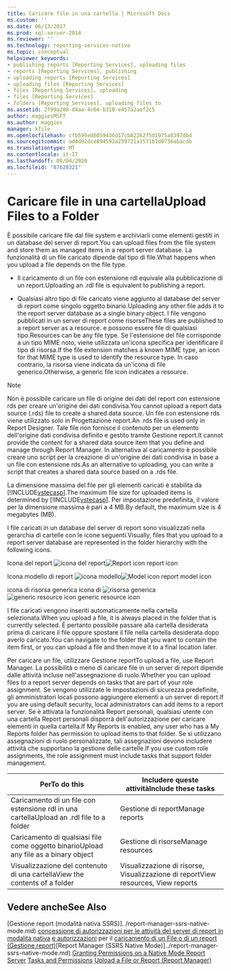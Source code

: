 ```yaml
---
title: Caricare file in una cartella | Microsoft Docs
ms.custom: ''
ms.date: 06/13/2017
ms.prod: sql-server-2014
ms.reviewer: ''
ms.technology: reporting-services-native
ms.topic: conceptual
helpviewer_keywords:
- publishing reports [Reporting Services], uploading files
- reports [Reporting Services], publishing
- uploading reports [Reporting Services]
- uploading files [Reporting Services]
- files [Reporting Services], uploading
- files [Reporting Services]
- folders [Reporting Services], uploading files to
ms.assetid: 2f99a288-d4aa-4c64-b310-e457a2aef2c5
author: maggiesMSFT
ms.author: maggies
manager: kfile
ms.openlocfilehash: cfb595ed6059436d17cb82262f5d1975a8397dbd
ms.sourcegitcommit: ad4d92dce894592a259721a1571b1d8736abacdb
ms.translationtype: MT
ms.contentlocale: it-IT
ms.lasthandoff: 08/04/2020
ms.locfileid: "87628321"
---
```

# <a name="upload-files-to-a-folder"></a><span data-ttu-id="39ccf-102">Caricare file in una cartella</span><span class="sxs-lookup"><span data-stu-id="39ccf-102">Upload Files to a Folder</span></span>
  <span data-ttu-id="39ccf-103">È possibile caricare file dal file system e archiviarli come elementi gestiti in un database del server di report.</span><span class="sxs-lookup"><span data-stu-id="39ccf-103">You can upload files from the file system and store them as managed items in a report server database.</span></span> <span data-ttu-id="39ccf-104">La funzionalità di un file caricato dipende dal tipo di file.</span><span class="sxs-lookup"><span data-stu-id="39ccf-104">What happens when you upload a file depends on the file type.</span></span>

-   <span data-ttu-id="39ccf-105">Il caricamento di un file con estensione rdl equivale alla pubblicazione di un report.</span><span class="sxs-lookup"><span data-stu-id="39ccf-105">Uploading an .rdl file is equivalent to publishing a report.</span></span>

-   <span data-ttu-id="39ccf-106">Qualsiasi altro tipo di file caricato viene aggiunto al database del server di report come singolo oggetto binario.</span><span class="sxs-lookup"><span data-stu-id="39ccf-106">Uploading any other file adds it to the report server database as a single binary object.</span></span> <span data-ttu-id="39ccf-107">I file vengono pubblicati in un server di report come risorse</span><span class="sxs-lookup"><span data-stu-id="39ccf-107">These files are published to a report server as a resource.</span></span> <span data-ttu-id="39ccf-108">e possono essere file di qualsiasi tipo.</span><span class="sxs-lookup"><span data-stu-id="39ccf-108">Resources can be any file type.</span></span> <span data-ttu-id="39ccf-109">Se l'estensione del file corrisponde a un tipo MIME noto, viene utilizzata un'icona specifica per identificare il tipo di risorsa.</span><span class="sxs-lookup"><span data-stu-id="39ccf-109">If the file extension matches a known MIME type, an icon for that MIME type is used to identify the resource type.</span></span> <span data-ttu-id="39ccf-110">In caso contrario, la risorsa viene indicata da un'icona di file generico.</span><span class="sxs-lookup"><span data-stu-id="39ccf-110">Otherwise, a generic file icon indicates a resource.</span></span>

> [!NOTE]
>  <span data-ttu-id="39ccf-111">Non è possibile caricare un file di origine dei dati del report con estensione rds per creare un'origine dei dati condivisa.</span><span class="sxs-lookup"><span data-stu-id="39ccf-111">You cannot upload a report data source (.rds) file to create a shared data source.</span></span> <span data-ttu-id="39ccf-112">Un file con estensione rds viene utilizzato solo in Progettazione report.</span><span class="sxs-lookup"><span data-stu-id="39ccf-112">An .rds file is used only in Report Designer.</span></span> <span data-ttu-id="39ccf-113">Tale file non fornisce il contenuto per un elemento dell'origine dati condivisa definito e gestito tramite Gestione report.</span><span class="sxs-lookup"><span data-stu-id="39ccf-113">It cannot provide the content for a shared data source item that you define and manage through Report Manager.</span></span> <span data-ttu-id="39ccf-114">In alternativa al caricamento è possibile creare uno script per la creazione di un'origine dei dati condivisa in base a un file con estensione rds.</span><span class="sxs-lookup"><span data-stu-id="39ccf-114">As an alternative to uploading, you can write a script that creates a shared data source based on a .rds file.</span></span>

 <span data-ttu-id="39ccf-115">La dimensione massima del file per gli elementi caricati è stabilita da [!INCLUDE[vstecasp](../../includes/vstecasp-md.md)].</span><span class="sxs-lookup"><span data-stu-id="39ccf-115">The maximum file size for uploaded items is determined by [!INCLUDE[vstecasp](../../includes/vstecasp-md.md)].</span></span> <span data-ttu-id="39ccf-116">Per impostazione predefinita, il valore per la dimensione massima è pari a 4 MB.</span><span class="sxs-lookup"><span data-stu-id="39ccf-116">By default, the maximum size is 4 megabytes (MB).</span></span>

 <span data-ttu-id="39ccf-117">I file caricati in un database del server di report sono visualizzati nella gerarchia di cartelle con le icone seguenti.</span><span class="sxs-lookup"><span data-stu-id="39ccf-117">Visually, files that you upload to a report server database are represented in the folder hierarchy with the following icons.</span></span>

 <span data-ttu-id="39ccf-118">Icona del report ![icona](../media/hlp-16doc.gif "Icona del report") del report</span><span class="sxs-lookup"><span data-stu-id="39ccf-118">![Report icon](../media/hlp-16doc.gif "Report icon") report icon</span></span>

 <span data-ttu-id="39ccf-119">Icona modello di report ![icona](../media/model-icon.gif "Icona di modello") modello</span><span class="sxs-lookup"><span data-stu-id="39ccf-119">![Model icon](../media/model-icon.gif "Model icon") report model icon</span></span>

 <span data-ttu-id="39ccf-120">icona di risorsa generica icona di ![risorsa generica](../media/hlp-16file.gif "Icona di risorsa generica")</span><span class="sxs-lookup"><span data-stu-id="39ccf-120">![generic resource icon](../media/hlp-16file.gif "generic resource icon") generic resource icon</span></span>

 <span data-ttu-id="39ccf-121">I file caricati vengono inseriti automaticamente nella cartella selezionata.</span><span class="sxs-lookup"><span data-stu-id="39ccf-121">When you upload a file, it is always placed in the folder that is currently selected.</span></span> <span data-ttu-id="39ccf-122">È pertanto possibile passare alla cartella desiderata prima di caricare il file oppure spostare il file nella cartella desiderata dopo averlo caricato.</span><span class="sxs-lookup"><span data-stu-id="39ccf-122">You can navigate to the folder that you want to contain the item first, or you can upload a file and then move it to a final location later.</span></span>

 <span data-ttu-id="39ccf-123">Per caricare un file, utilizzare Gestione report</span><span class="sxs-lookup"><span data-stu-id="39ccf-123">To upload a file, use Report Manager.</span></span> <span data-ttu-id="39ccf-124">La possibilità o meno di caricare file in un server di report dipende dalle attività incluse nell'assegnazione di ruolo.</span><span class="sxs-lookup"><span data-stu-id="39ccf-124">Whether you can upload files to a report server depends on tasks that are part of your role assignment.</span></span> <span data-ttu-id="39ccf-125">Se vengono utilizzate le impostazioni di sicurezza predefinite, gli amministratori locali possono aggiungere elementi a un server di report.</span><span class="sxs-lookup"><span data-stu-id="39ccf-125">If you are using default security, local administrators can add items to a report server.</span></span> <span data-ttu-id="39ccf-126">Se è attivata la funzionalità Report personali, qualsiasi utente con una cartella Report personali disporrà dell'autorizzazione per caricare elementi in quella cartella.</span><span class="sxs-lookup"><span data-stu-id="39ccf-126">If My Reports is enabled, any user who has a My Reports folder has permission to upload items to that folder.</span></span> <span data-ttu-id="39ccf-127">Se si utilizzano assegnazioni di ruolo personalizzate, tali assegnazioni devono includere attività che supportano la gestione delle cartelle.</span><span class="sxs-lookup"><span data-stu-id="39ccf-127">If you use custom role assignments, the role assignment must include tasks that support folder management.</span></span>

|<span data-ttu-id="39ccf-128">Per</span><span class="sxs-lookup"><span data-stu-id="39ccf-128">To do this</span></span>|<span data-ttu-id="39ccf-129">Includere queste attività</span><span class="sxs-lookup"><span data-stu-id="39ccf-129">Include these tasks</span></span>|
|----------------|-------------------------|
|<span data-ttu-id="39ccf-130">Caricamento di un file con estensione rdl in una cartella</span><span class="sxs-lookup"><span data-stu-id="39ccf-130">Upload an .rdl file to a folder</span></span>|<span data-ttu-id="39ccf-131">Gestione di report</span><span class="sxs-lookup"><span data-stu-id="39ccf-131">Manage reports</span></span>|
|<span data-ttu-id="39ccf-132">Caricamento di qualsiasi file come oggetto binario</span><span class="sxs-lookup"><span data-stu-id="39ccf-132">Upload any file as a binary object</span></span>|<span data-ttu-id="39ccf-133">Gestione di risorse</span><span class="sxs-lookup"><span data-stu-id="39ccf-133">Manage resources</span></span>|
|<span data-ttu-id="39ccf-134">Visualizzazione del contenuto di una cartella</span><span class="sxs-lookup"><span data-stu-id="39ccf-134">View the contents of a folder</span></span>|<span data-ttu-id="39ccf-135">Visualizzazione di risorse, Visualizzazione di report</span><span class="sxs-lookup"><span data-stu-id="39ccf-135">View resources, View reports</span></span>|

## <a name="see-also"></a><span data-ttu-id="39ccf-136">Vedere anche</span><span class="sxs-lookup"><span data-stu-id="39ccf-136">See Also</span></span>
 <span data-ttu-id="39ccf-137">[Gestione report &#40;modalità nativa SSRS&#41;]. /report-manager-ssrs-native-mode.md) [concessione di autorizzazioni per le attività del server di report in modalità nativa](../security/granting-permissions-on-a-native-mode-report-server.md) [e autorizzazioni](../security/tasks-and-permissions.md) per il [caricamento di un File o di un report &#40;Gestione report&#41;](../reports/upload-a-file-or-report-report-manager.md)</span><span class="sxs-lookup"><span data-stu-id="39ccf-137">[Report Manager  &#40;SSRS Native Mode&#41;]../report-manager-ssrs-native-mode.md) [Granting Permissions on a Native Mode Report Server](../security/granting-permissions-on-a-native-mode-report-server.md) [Tasks and Permissions](../security/tasks-and-permissions.md) [Upload a File or Report &#40;Report Manager&#41;](../reports/upload-a-file-or-report-report-manager.md)</span></span>


